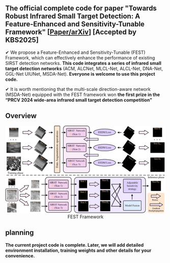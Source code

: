 ## The official complete code for paper "Towards Robust Infrared Small Target Detection: A Feature-Enhanced and Sensitivity-Tunable Framework" [[Paper/arXiv](https://arxiv.org/abs/2407.20090)] [Accepted by KBS2025]  

✔ We propose a Feature-Enhanced and Sensitivity-Tunable (FEST) Framework, which can effectively enhance the performance of existing SIRST detection networks. **This code integrates a series of infrared small target detection networks** (ACM, ALCNet, MLCL-Net, ALCL-Net, DNA-Net, GGL-Net UIUNet, MSDA-Net). **Everyone is welcome to use this project code.**

✔ It is worth mentioning that the multi-scale direction-aware network (MSDA-Net) equipped with the FEST framework won **the first prize in the “PRCV 2024 wide-area infrared small target detection competition”**

## Overview
<p align="center">
  <img src="img/FEST_Framework_Overview.png" alt="Overall structure of FEST Framework" width="800"/></br>
  <span align="center">FEST Framework</span> 
</p>


## planning
**The current project code is complete. Later, we will add detailed environment installation, training weights and other details for your convenience.**
